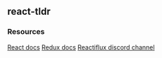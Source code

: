 ## react-tldr

### Resources
[React docs](https://facebook.github.io/react/docs/hello-world.html)
[Redux docs](http://redux.js.org/)
[Reactiflux discord channel](https://www.reactiflux.com/)